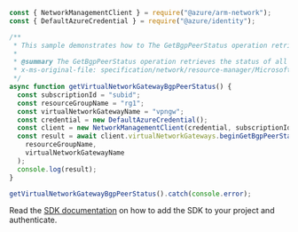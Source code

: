 ```javascript
const { NetworkManagementClient } = require("@azure/arm-network");
const { DefaultAzureCredential } = require("@azure/identity");

/**
 * This sample demonstrates how to The GetBgpPeerStatus operation retrieves the status of all BGP peers.
 *
 * @summary The GetBgpPeerStatus operation retrieves the status of all BGP peers.
 * x-ms-original-file: specification/network/resource-manager/Microsoft.Network/stable/2021-05-01/examples/VirtualNetworkGatewayGetBGPPeerStatus.json
 */
async function getVirtualNetworkGatewayBgpPeerStatus() {
  const subscriptionId = "subid";
  const resourceGroupName = "rg1";
  const virtualNetworkGatewayName = "vpngw";
  const credential = new DefaultAzureCredential();
  const client = new NetworkManagementClient(credential, subscriptionId);
  const result = await client.virtualNetworkGateways.beginGetBgpPeerStatusAndWait(
    resourceGroupName,
    virtualNetworkGatewayName
  );
  console.log(result);
}

getVirtualNetworkGatewayBgpPeerStatus().catch(console.error);
```

Read the [SDK documentation](https://github.com/Azure/azure-sdk-for-js/blob/%40azure%2Farm-network_27.0.0/sdk/network/arm-network/README.md) on how to add the SDK to your project and authenticate.
